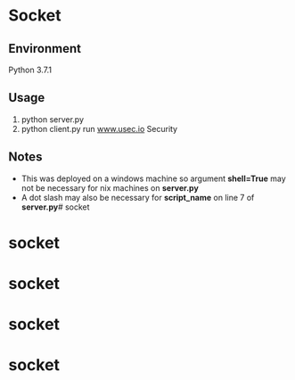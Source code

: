 # Socket #

## Environment ##
Python 3.7.1

## Usage ##
1. python server.py
2. python client.py run www.usec.io Security

## Notes ##
- This was deployed on a windows machine so argument **shell=True** may not be necessary for nix machines on **server.py**
- A dot slash may also be necessary for **script_name** on line 7 of **server.py**# socket
# socket
# socket
# socket
# socket
